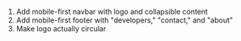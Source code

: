 1. Add mobile-first navbar with logo and collapsible content
2. Add mobile-first footer with "developers," "contact," and "about"
3. Make logo actually circular
